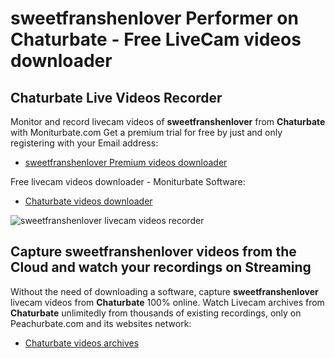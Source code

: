 # sweetfranshenlover Performer on Chaturbate - Free LiveCam videos downloader

## Chaturbate Live Videos Recorder

Monitor and record livecam videos of **sweetfranshenlover** from **Chaturbate** with Moniturbate.com
Get a premium trial for free by just and only registering with your Email address:
* [sweetfranshenlover Premium videos downloader](https://moniturbate.com/request-demo-licence-key.html)

Free livecam videos downloader - Moniturbate Software:
* [Chaturbate videos downloader](https://moniturbate.com/moniturbate-download-software.html)

![sweetfranshenlover livecam videos recorder](https://peachurnet.com/templates/moniturbate-software.png)


## Capture sweetfranshenlover videos from the Cloud and watch your recordings on Streaming

Without the need of downloading a software, capture **sweetfranshenlover** livecam videos from **Chaturbate** 100% online.
Watch Livecam archives from **Chaturbate** unlimitedly from thousands of existing recordings, only on Peachurbate.com and its websites network:
* [Chaturbate videos archives](https://peachurnet.com/)